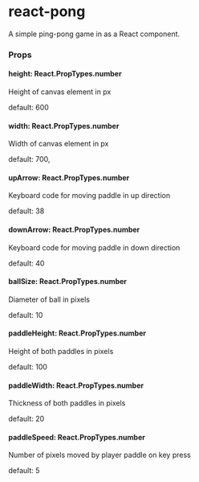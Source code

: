 # react-pong
A simple ping-pong game in as a React component.

### Props

#### height: React.PropTypes.number
Height of canvas element in px

default: 600

#### width: React.PropTypes.number
Width of canvas element in px

default: 700,
      
#### upArrow: React.PropTypes.number
Keyboard code for moving paddle in up direction

default: 38

#### downArrow: React.PropTypes.number
Keyboard code for moving paddle in down direction

default: 40

#### ballSize: React.PropTypes.number
Diameter of ball in pixels

default: 10

#### paddleHeight: React.PropTypes.number
Height of both paddles in pixels

default: 100

#### paddleWidth: React.PropTypes.number
Thickness of both paddles in pixels

default: 20

#### paddleSpeed: React.PropTypes.number
Number of pixels moved by player paddle on key press      

default: 5
